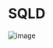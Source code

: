 # SQLD
![image](https://github.com/nurulhudaapon/sqld/assets/55424194/28dcd430-09f0-4038-bb3b-06912dd66b36)
